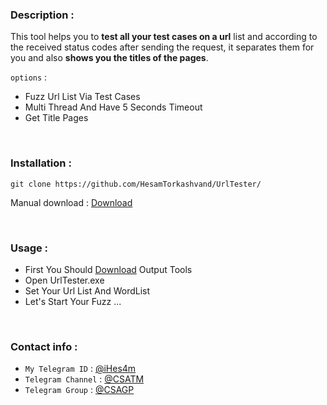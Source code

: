 ### Description :
This tool helps you to **test all your test cases on a url** list and according to the received status codes after sending the request, it separates them for you and also **shows you the titles of the pages**.

`options` : 
- Fuzz Url List Via Test Cases 
- Multi Thread And Have 5 Seconds Timeout
- Get Title Pages


<br>

### Installation : 

```
git clone https://github.com/HesamTorkashvand/UrlTester/
```
Manual download : [Download](https://github.com/HesamTorkashvand/UrlTester/releases/download/fuzz/Windows-Version.rar)


<br>


### Usage : 

- First You Should [Download](https://github.com/HesamTorkashvand/UrlTester/releases/download/fuzz/Windows-Version.rar) Output Tools
- Open UrlTester.exe
- Set Your Url List And WordList
- Let's Start Your Fuzz ...

<br>

### Contact info : 
- `My Telegram ID` : [@iHes4m](https://t.me/iHes4m)
- `Telegram Channel` : [@CSATM](https://t.me/CsaTM)
- `Telegram Group` : [@CSAGP](https://t.me/CsaGP)
